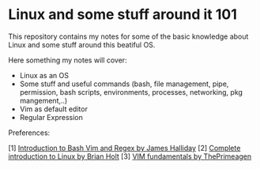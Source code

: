 # Linux and some stuff around it 101

This repository contains my notes for some of the basic knowledge about Linux and some stuff around this beatiful OS.

Here something my notes will cover:

-   Linux as an OS
-   Some stuff and useful commands (bash, file management, pipe, permission, bash scripts, environments, processes, networking, pkg mangement,..)
-   Vim as default editor
-   Regular Expression

Preferences:

[1] [Introduction to Bash Vim and Regex by James Halliday](https://frontendmasters.com/courses/bash-vim-regex/)
[2] [Complete introduction to Linux by Brian Holt](https://frontendmasters.com/courses/linux-command-line/)
[3] [VIM fundamentals by ThePrimeagen](https://frontendmasters.com/courses/vim-fundamentals/)

